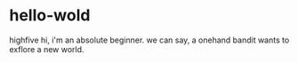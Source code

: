 # hello-wold
highfive
hi, i'm an absolute beginner. we can say, a onehand bandit wants to exflore a new world.

